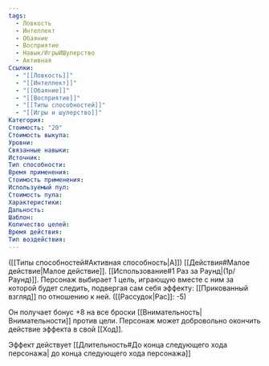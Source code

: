 ```yaml
---
tags:
  - Ловкость
  - Интеллект
  - Обаяние
  - Восприятие
  - Навык/ИгрыИШулерство
  - Активная
Ссылки:
  - "[[Ловкость]]"
  - "[[Интеллект]]"
  - "[[Обаяние]]"
  - "[[Восприятие]]"
  - "[[Типы способностей]]"
  - "[[Игры и шулерство]]"
Категория: 
Стоимость: "20"
Стоимость выкупа:
Уровни:
Связанные навыки:
Источник:
Тип способности:
Время применения:
Стоимость применения:
Используемый пул:
Стоимость пула:
Характеристики:
Дальность:
Шаблон:
Количество целей:
Время действия:
Тип воздействия:
---
```

([[Типы способностей#Активная способность|А]]) [[Действия#Малое действие|Малое действие]]. [[Использование#1 Раз за Раунд|(1р/Раунд)]]. Персонаж выбирает 1 цель, играющую вместе с ним за которой будет следить, подвергая сам себя эффекту: [[Прикованный взгляд]] по отношению к ней. ([[Рассудок|Рас]]: -5)

Он получает бонус +8 на все броски [[Внимательность|Внимательности]] против цели. Персонаж может добровольно окончить действие эффекта в свой [[Ход]]. 

Эффект действует [[Длительность#До конца следующего хода персонажа| до конца следующего хода персонажа]] 
